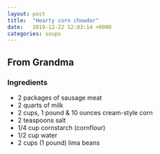 ```yaml
---
layout: post
title:  "Hearty corn chowder"
date:   2019-12-22 12:03:14 +0000
categories: soups
---
```


## From Grandma
### Ingredients
* 2 packages of sausage meat
* 2 quarts of milk
* 2 cups, 1 pound & 10 ounces cream-style corn
* 2 teaspoons salt
* 1/4 cup cornstarch (cornflour)
* 1/2 cup water
* 2 cups (1 pound) lima beans

